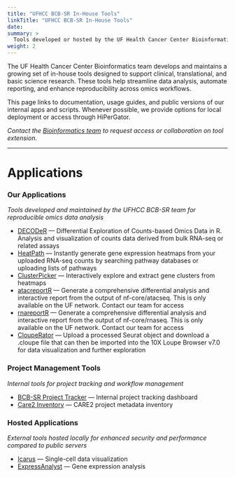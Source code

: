 ```yaml
---
title: "UFHCC BCB-SR In-House Tools"
linkTitle: "UFHCC BCB-SR In-House Tools"
date: 
summary: >
  Tools developed or hosted by the UF Health Cancer Center Bioinformatics team for data analysis, reporting, and visualization.
weight: 2
---
```


The UF Health Cancer Center Bioinformatics team develops and maintains a growing set of in-house tools designed to support clinical, translational, and basic science research. These tools help streamline data analysis, automate reporting, and enhance reproducibility across omics workflows.

This page links to documentation, usage guides, and public versions of our internal apps and scripts. Whenever possible, we provide options for local deployment or access through HiPerGator.

*Contact the [Bioinformatics team](mailto:UFHCC-BCB-SR@ufl.edu) to request access or collaboration on tool extension.*

---

# Applications

### Our Applications
*Tools developed and maintained by the UFHCC BCB-SR team for reproducible omics data analysis*

- [DECODeR](/decoder/) — Differential Exploration of Counts-based Omics Data in R. Analysis and visualization of counts data derived from bulk RNA-seq or related assays
- [HeatPath](/heatpathapp/) — Instantly generate gene expression heatmaps from your uploaded RNA-seq counts by searching pathway databases or uploading lists of pathways
- [ClusterPicker](/clusterpicker/) — Interactively explore and extract gene clusters from heatmaps
- [atacreportR](https://devufbcb-sr.rc.ufl.edu/atacreportr/) — Generate a comprehensive differential analysis and interactive report from the output of nf-core/atacseq. This is only available on the UF network. Contact our team for access
- [rnareportR](/#) — Generate a comprehensive differential analysis and interactive report from the output of nf-core/rnaseq. This is only available on the UF network. Contact our team for access
- [CloupeRator](/#) — Upload a processed Seurat object and download a .cloupe file that can then be imported into the 10X Loupe Browser v7.0 for data visualization and further exploration

### Project Management Tools
*Internal tools for project tracking and workflow management*

- [BCB-SR Project Tracker](/projecttracking/) — Internal project tracking dashboard
- [Care2 Inventory](/care2-inventory/) — CARE2 project metadata inventory

### Hosted Applications
*External tools hosted locally for enhanced security and performance compared to public servers*

- [Icarus](/icarus/) — Single-cell data visualization
- [ExpressAnalyst](/expressanalyst/) — Gene expression analysis

